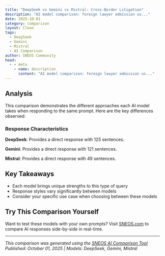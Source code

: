 ```yaml
---
title: "DeepSeek vs Gemini vs Mistral: Cross-Border Litigation"
description: "AI model comparison: foreign lawyer admission us..."
date: 2025-10-01
category: comparison
layout: Clean
tags:
  - DeepSeek
  - Gemini
  - Mistral
  - AI Comparison
author: SNEOS Community
head:
  - - meta
    - name: description
      content: "AI model comparison: foreign lawyer admission us..."
---
```


<ChatComparison
  title="DeepSeek vs Gemini vs Mistral: Cross-Border Litigation"
  prompt="foreign lawyer admission us"
  :responses='{
    "DeepSeek": "Of course. This is a common goal, and the path for a foreign-trained lawyer to practice in the United States is complex and varies significantly by state.\n\nHere is a comprehensive guide to the primary pathways and key considerations.\n\n### The Golden Rule: Legal Practice is Regulated by Individual States\nThere is no single \u0022national bar exam\u0022 or federal license to practice law in the U.S. Each of the 50 states (plus the District of Columbia and territories) has its own independent board of bar examiners with unique rules. **Your first and most critical step is to decide which state you want to be licensed in.**\n\n---\n\n### Primary Pathways for Foreign-Trained Lawyers\n\nThere are two main avenues, with the first being by far the most common.\n\n#### Pathway 1: Sit for the Bar Exam as a Foreign-Educated Lawyer\n\nMost states allow foreign-trained lawyers to sit for their bar exam if they meet specific educational requirements. This does *not* automatically qualify you to practice; you must still pass the bar exam and meet other state-specific requirements (character and fitness, etc.).\n\nThe most common and well-defined route is through the **New York Board of Law Examiners (BOLE)**.\n\n##### **New York Bar - The Most Popular Choice**\nNew York is the most welcoming state for foreign-trained lawyers and is considered the international capital of many legal fields (finance, arbitration, M\u0026A). Here are the typical steps:\n\n**Step 1: Determine Your Eligibility (Educational Credentials)**\nThis is the most complex part. The New York Court of Appeals has specific rules. You will fall into one of two categories:\n\n*   **Category 1: Applicants who have fulfilled the \u0022duration of requirement\u0022 (LL.M. Pathway)**\n    *   This is the most common path. You must have a qualifying first degree in law (e.g., LL.B. or its equivalent) from a foreign country that required at least 3 years of study.\n    *   **AND** you must complete an LL.M. degree from an ABA-approved law school in the U.S. that meets specific requirements:\n        *   At least 24 credit hours of coursework.\n        *   Includes specific mandatory subjects: Professional Responsibility, Legal Research, Writing and Analysis, and a U.S. law course (e.g., Contracts, Torts, Constitutional Law, Civil Procedure, Evidence).\n        *   The program must be completed in physical residence in the U.S.\n    *   Many U.S. law schools have designed their LL.M. programs specifically to meet these New York Bar requirements.\n\n*   **Category 2: Applicants who have not fulfilled the \u0022duration of requirement\u0022 (Individual Evaluation)**\n    *   If your first law degree was less than 3 years, or you don\u0027t want to do an LL.M., you can request an individual evaluation.\n    *   BOLE will review your foreign law degree\u0027s substance and duration. They require a minimum of the equivalent of 3 years of study and that the education was in the practice of law in the foreign country.\n    *   This path is less common and more uncertain.\n\n**Step 2: Submit Your Foreign Evaluation**\nYou must have your foreign law degree credentials evaluated by a specialized agency (like the State Bar of California) or directly by the NY BOLE, depending on your category. This process verifies that your education is substantially equivalent to a U.S. J.D. degree.\n\n**Step 3: Register for the Bar Exam**\nYou must register with the New York Board of Law Examiners, pass the NY Law Course (NYLC) and NY Law Exam (NYLE), complete the online course on New York-specific law, and pass the Multistate Professional Responsibility Exam (MPRE).\n\n**Step 4: Pass the Uniform Bar Exam (UBE)**\nNew York administers the UBE, a portable exam that consists of:\n*   Multistate Essay Examination (MEE)\n*   Multistate Performance Test (MPT)\n*   Multistate Bar Examination (MBE)\nA passing UBE score in New York is 266 on a 400-point scale.\n\n**Step 5: Character and Fitness, and Admission**\nAfter passing the bar exam, you must undergo a character and fitness investigation and be approved by the state appellate court.\n\n---\n\n##### **California Bar - Another Major Option**\nCalifornia has its own distinct rules, which can be more flexible for some but also more demanding.\n\n*   **Foreign Law Study Evaluation:** You must have your foreign law degree evaluated by the State Bar of California. They determine if your education is \u0022substantially equivalent\u0022 to a J.D. from an ABA-approved school.\n*   **LL.M. Option:** Alternatively, you can complete an LL.M. at an ABA-approved law school, but the requirements are slightly different from New York\u0027s.\n*   **Attorney Examination:** If you are admitted to practice in a foreign jurisdiction and have been actively practicing for at least 3 of the last 5 years, you may qualify to take the \u0022Attorney Examination\u0022 (the bar exam without the Multistate Bar Exam (MBE) section, though this is changing).\n*   **The California Bar Exam is considered one of the most difficult in the U.S.**\n\n#### Pathway 2: Practice as a Foreign Legal Consultant (FLC)\n\nIf you don\u0027t want to take a bar exam but wish to offer advice on the law of your home country, this may be an option.\n\n*   **What it is:** An FLC is a licensed foreign lawyer permitted to establish an office in a U.S. state to advise clients on the law of the jurisdiction where they are licensed.\n*   **You cannot:** Appear in court, prepare U.S. legal documents (wills, corporate filings), or give advice on U.S. law.\n*   **Requirements:** Vary by state, but generally require:\n    *   Admission to practice in a foreign jurisdiction.\n    *   Good standing in that jurisdiction.\n    *   A certain number of years of practice (e.g., 3-5 years).\n    *   An application to the state bar, often involving character and fitness review.\n*   **Availability:** Not all states offer this. New York and California are the most significant states that do.\n\n---\n\n### Summary Table: New York vs. California\n\n| Feature | New York | California |\n| :--- | :--- | :--- |\n| **Primary Path** | LL.M. from ABA-approved school | Foreign Law Study Evaluation or LL.M. |\n| **Bar Exam** | Uniform Bar Exam (UBE) | California Bar Exam (not the UBE) |\n| **Portability** | UBE score is portable to other UBE states | Score is only for California |\n| **Difficulty** | High (UBE passing score: 266) | Very High (Historically low pass rates) |\n| **Foreign Legal Consultant** | Yes | Yes |\n\n### General Steps for Any State\n\n1.  **Choose Your Target State:** Research the specific rules for that state\u0027s bar admissions. Start with their official website.\n2.  **Educational Credential Evaluation:** Determine how your degree will be assessed. This may require sending transcripts to a credential evaluation service or the state bar directly.\n3.  **LL.M. Consideration:** For most, an LL.M. from a U.S. law school is the most straightforward way to qualify. Choose a program that is explicitly designed to meet the bar eligibility requirements of your target state.\n4.  **Prepare for the Bar Exam:** The bar exam is a massive undertaking requiring months of dedicated, full-time study. Most candidates enroll in a commercial bar prep course.\n5.  **Meet All Other Requirements:** Don\u0027t forget the MPRE (a separate ethics exam), the character and fitness investigation, and any state-specific courses (like NYLC/NYLE).\n\n### Practical Advice\n\n*   **Start Early:** The entire process\u2014evaluating credentials, applying to LL.M. programs, studying for the bar\u2014can take 2-3 years.\n*   **Contact the State Bar Directly:** Always get information from the primary source (the official state bar website) rather than relying on third-party summaries, as rules change.\n*   **Network:** Talk to other foreign lawyers who have gone through the process, especially those from your home country.\n\n**Key Resources:**\n*   **New York Bar Foreign Eligibility:** [NY Board of Law Examiners - Foreign Legal Education](https://www.nybarexam.org/Foreign/ForeignLegalEducation.htm)\n*   **California Bar Foreign Eligibility:** [State Bar of CA - Foreign Attorney](https://www.calbar.ca.gov/Admissions/Requirements/Education/Law-Study/Foreign-Attorney)\n*   **American Bar Association:** [ABA - Bar Admission Information](https://www.americanbar.org/groups/legal_education/resources/bar_admissions/)\n\nThis is a challenging but achievable goal. Careful planning and understanding the specific requirements of your chosen state are the keys to success.",
    "Gemini": "Admission to the bar in the United States for foreign-trained lawyers is a complex process that varies significantly depending on the specific state. Here\u0027s a breakdown of the key aspects:\n\n**1. Key Considerations \u0026 General Process:**\n\n*   **Jurisdictional Variation:** Bar admission is governed by individual state bar associations, so the requirements and procedures differ from state to state.  **It is crucial to research the specific requirements of the state(s) where you wish to practice.**\n\n*   **Eligibility:** Most states have specific eligibility criteria for foreign-trained lawyers, usually involving:\n    *   **Legal Education:** Assessing whether your foreign law degree is substantially equivalent to a Juris Doctor (J.D.) degree from an ABA-accredited U.S. law school. This is often the most challenging part.\n    *   **Years of Practice:** Some states require a certain number of years of legal practice in your home country (or another jurisdiction) before you can even apply.\n    *   **Character and Fitness:**  All states require a thorough background check to assess your moral character and fitness to practice law.\n    *   **English Language Proficiency:**  Generally, you need to demonstrate proficiency in English, which can be assessed through language tests or through successful completion of an LL.M. program.\n\n*   **LL.M. Degree (in some cases, required):**\n    *   Many states *require* foreign-trained lawyers to obtain an LL.M. (Master of Laws) degree from an ABA-accredited U.S. law school.\n    *   Even if not mandatory, an LL.M. can significantly *enhance* your application and make it more likely that the state bar will deem your foreign legal education equivalent to a J.D.\n    *   Some states have specific LL.M. requirements, such as the number of credits required in specific subjects.\n    *   Carefully research LL.M. programs and choose one tailored to your desired state\u0027s requirements.\n\n*   **Foreign Law Degree Evaluation:**\n    *   Most states require you to have your foreign law degree evaluated by an approved credential evaluation service to determine its equivalency to a U.S. J.D. degree.\n    *   These evaluations often assess the content and duration of your legal education.\n\n*   **Bar Exam:** If eligible, you will need to pass the bar exam in the state where you are seeking admission.  This is a standardized test covering a broad range of U.S. law subjects.\n\n*   **Multistate Professional Responsibility Examination (MPRE):** You will also need to pass the MPRE, which tests your knowledge of the rules of professional conduct for lawyers.\n\n**2. Common State Approaches \u0026 Examples (Illustrative, not exhaustive):**\n\n*   **New York:**  A popular choice.  Typically requires an LL.M. from an ABA-approved school. Specific requirements regarding the LL.M. program content exist.  Allows foreign-trained lawyers who meet specific requirements to sit for the New York bar exam.  One of the more accessible states for foreign-trained lawyers.\n\n*   **California:**  One of the more complex states.  Has various pathways, including completing a first degree in law from a law school that qualifies to teach law in the jurisdiction in which it is located, and either 1) completing 4 years of law study or 2) completing 2 years of law study and obtaining an LLM in the US.  The \u0022Baby Bar\u0022 (First-Year Law Students\u0027 Examination) might be required if your legal education wasn\u0027t at a U.S. ABA-accredited law school.\n\n*   **Texas:**  Requires a bachelor\u0027s degree or its equivalent, a degree from a law school recognized or approved by the jurisdiction in which it exists, and that the applicant successfully completes 24 semester credit hours in specific subjects.\n\n*   **Florida:** Allows foreign-trained lawyers who meet specific requirements to sit for the Florida bar exam after completing 24 semester hours of credit at an ABA-approved law school.\n\n*   **Illinois:** Generally requires an LL.M. and satisfaction of certain other conditions.\n\n*   **Massachusetts:** Has a detailed application process for foreign-educated lawyers.\n\n**3. Key Steps to Take:**\n\n1.  **Identify Your Target State(s):**  Decide where you want to practice and thoroughly research the specific requirements of that state\u0027s bar.\n\n2.  **Consult the State Bar Website:** The official website of the relevant state bar is the *definitive* source of information on eligibility requirements, application procedures, and deadlines. Look for sections specifically addressing foreign-trained lawyers.\n\n3.  **Obtain a Preliminary Degree Evaluation (Optional but Recommended):**  Consider having your foreign law degree evaluated early in the process to get an idea of how it will be assessed. This can help you plan your next steps, such as pursuing an LL.M.\n\n4.  **Choose an LL.M. Program (If Required or Recommended):**  If you need an LL.M., select a program that meets the specific requirements of your target state. Focus on courses that will help you prepare for the bar exam.\n\n5.  **Prepare for the Bar Exam:**  Bar exam preparation is crucial. Consider taking a bar review course, using practice questions, and studying consistently.\n\n6.  **Gather Required Documents:** Collect all necessary documents, including transcripts, diplomas, letters of recommendation, and proof of legal experience.\n\n7.  **Submit Your Application:**  Carefully follow the application instructions and meet all deadlines.\n\n8.  **Prepare for the Character and Fitness Investigation:** Be prepared to answer questions about your background, legal experience, and moral character.\n\n**4. Resources:**\n\n*   **State Bar Associations:** The websites of individual state bar associations are the primary source of information.  Search online for \u0022[State Name] Bar Association\u0022.\n*   **American Bar Association (ABA):** The ABA website provides general information about legal education and bar admission.\n*   **Credential Evaluation Services:** Reputable credential evaluation services can assess the equivalency of your foreign law degree.\n*   **Law School Admissions Council (LSAC):**  LSAC provides some information about applying to U.S. law schools, including LL.M. programs.\n*   **Bar Review Courses:** Companies like Kaplan, Barbri, and Themis offer bar review courses.\n*   **Immigration Lawyers:** If you need a visa to study or work in the U.S., consult an immigration lawyer.\n\n**5. Important Cautions:**\n\n*   **Be Prepared for a Lengthy and Expensive Process:** Bar admission for foreign-trained lawyers can take a significant amount of time and require substantial financial investment (LL.M. tuition, bar review courses, application fees, etc.).\n*   **Don\u0027t Assume Reciprocity:**  Even if you are admitted to practice in one U.S. state, you cannot automatically practice in another. Each state has its own admission requirements.\n*   **Seek Legal Advice:**  If you have any doubts or complex issues, consult with an experienced immigration lawyer or an attorney who specializes in bar admission.\n\nIn summary, admission to the bar in the U.S. for foreign-trained lawyers is a state-specific process that typically requires a foreign legal education evaluation, possibly an LL.M. degree, passing the bar exam and MPRE, and meeting character and fitness requirements.  Thorough research of your target state\u0027s requirements is essential. Good luck!\n",
    "Mistral": "Admission to practice law in the United States for foreign lawyers typically involves several steps, including education, examination, and licensing. Here\u2019s a general overview of the process:\n\n### 1. **Education Requirements**\n   - **Foreign Law Degree**: You must have a law degree from a recognized foreign institution.\n   - **LL.M. Degree**: Many U.S. states require foreign lawyers to obtain a Master of Laws (LL.M.) degree from an accredited U.S. law school. This degree is designed for foreign-trained lawyers and typically takes one year to complete.\n\n### 2. **Bar Examination**\n   - **State-Specific Requirements**: Each state has its own bar examination and admission requirements. Some states, like New York and California, are more accommodating to foreign lawyers.\n   - **Bar Exam**: You will need to pass the bar exam in the state where you wish to practice. The bar exam usually consists of the Multistate Bar Examination (MBE), state-specific essays, and the Multistate Professional Responsibility Examination (MPRE).\n\n### 3. **Character and Fitness Evaluation**\n   - **Background Check**: You will undergo a character and fitness evaluation, which includes a background check and may require references and interviews.\n\n### 4. **Language Proficiency**\n   - **English Proficiency**: You must demonstrate proficiency in English, often through standardized tests like the TOEFL or IELTS.\n\n### 5. **Application Process**\n   - **Application**: Submit an application to the state bar association. This will include your educational credentials, bar exam scores, and character and fitness evaluation.\n   - **Fees**: Pay the necessary application and examination fees.\n\n### 6. **Practice Requirements**\n   - **Supervised Practice**: Some states may require a period of supervised practice before you can practice independently.\n   - **Continuing Legal Education (CLE)**: You may need to complete CLE courses to maintain your license.\n\n### 7. **Reciprocity**\n   - **Reciprocity Agreements**: Some states have reciprocity agreements with other jurisdictions, which may simplify the process if you are already licensed in another state or country.\n\n### Popular States for Foreign Lawyers\n- **New York**: Known for its LL.M. programs and relatively straightforward admission process for foreign lawyers.\n- **California**: Also has a significant number of LL.M. programs and is a popular choice for foreign lawyers.\n\n### Additional Considerations\n- **Visa Requirements**: Ensure you have the appropriate visa to study and work in the U.S. Common visas for foreign lawyers include the F-1 student visa and the H-1B work visa.\n- **Legal Experience**: Some states may require a certain amount of legal experience before admission.\n\n### Resources\n- **State Bar Associations**: Check the specific requirements of the state bar association where you wish to practice.\n- **Law Schools**: Many U.S. law schools have resources and programs specifically for foreign lawyers.\n\n### Conclusion\nAdmission to practice law in the U.S. as a foreign lawyer is a multi-step process that requires careful planning and preparation. It\u2019s advisable to consult with legal education experts or immigration lawyers to navigate the process smoothly."
  }'
  published-date="23:23"
/>

## Analysis

This comparison demonstrates the different approaches each AI model takes when responding to the same prompt. Here are the key differences observed:

### Response Characteristics

**DeepSeek**: Provides a direct response with 125 sentences. 

**Gemini**: Provides a direct response with 121 sentences. 

**Mistral**: Provides a direct response with 49 sentences. 

## Key Takeaways

- Each model brings unique strengths to this type of query
- Response styles vary significantly between models
- Consider your specific use case when choosing between these models

## Try This Comparison Yourself

Want to test these models with your own prompts? Visit [SNEOS.com](https://sneos.com) to compare AI responses side-by-side in real-time.

---

*This comparison was generated using the [SNEOS AI Comparison Tool](https://sneos.com)*
*Published: October 01, 2025 | Models: DeepSeek, Gemini, Mistral*
